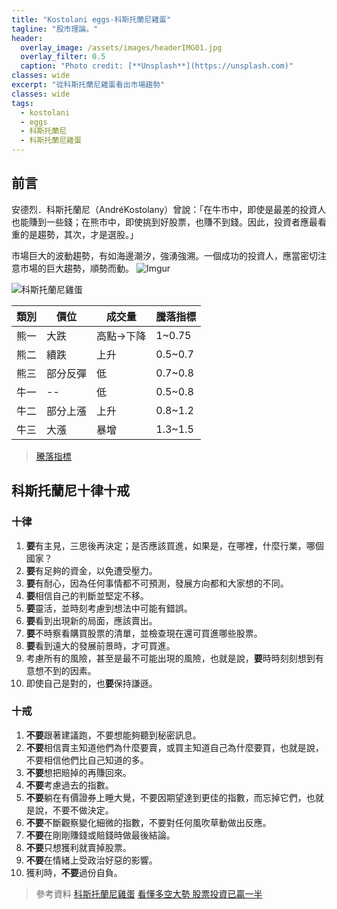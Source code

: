 ```yaml
---
title: "Kostolani eggs-科斯托蘭尼雞蛋"
tagline: "股市理論。"
header:
  overlay_image: /assets/images/headerIMG01.jpg
  overlay_filter: 0.5
  caption: "Photo credit: [**Unsplash**](https://unsplash.com)"
classes: wide
excerpt: "從科斯托蘭尼雞蛋看出市場趨勢"
classes: wide
tags:
  - kostolani
  - eggs
  - 科斯托蘭尼
  - 科斯托蘭尼雞蛋
---
```


## 前言

安德烈．科斯托蘭尼（AndréKostolany）曾說：「在牛市中，即使是最差的投資人也能賺到一些錢；在熊市中，即使挑到好股票，也賺不到錢。因此，投資者應最看重的是趨勢，其次，才是選股。」

市場巨大的波動趨勢，有如海邊潮汐，強湧強溯。一個成功的投資人，應當密切注意市場的巨大趨勢，順勢而動。
![Imgur](https://i.imgur.com/CESklBs.png)

![科斯托蘭尼雞蛋](https://i.imgur.com/VtEvqEi.jpg)

|類別|價位|成交量|騰落指標|
|--|--|--|--|
|熊一|大跌|高點->下降|1~0.75|
|熊二|續跌|上升|0.5~0.7|
|熊三|部分反彈|低|0.7~0.8|
|牛一|--|低|0.5~0.8|
|牛二|部分上漲|上升|0.8~1.2|
|牛三|大漲|暴增|1.3~1.5|

> [騰落指標](https://histock.tw/stock/indicator.aspx)

## 科斯托蘭尼十律十戒

### 十律

1. **要**有主見，三思後再決定；是否應該買進，如果是，在哪裡，什麼行業，哪個國家？  
2. **要**有足夠的資金，以免遭受壓力。  
3. **要**有耐心，因為任何事情都不可預測，發展方向都和大家想的不同。  
4. **要**相信自己的判斷並堅定不移。  
5. **要**靈活，並時刻考慮到想法中可能有錯誤。  
6. **要**看到出現新的局面，應該賣出。  
7. **要**不時察看購買股票的清單，並檢查現在還可買進哪些股票。  
8. **要**看到遠大的發展前景時，才可買進。  
9. 考慮所有的風險，甚至是最不可能出現的風險，也就是說，**要**時時刻刻想到有意想不到的因素。  
10. 即使自己是對的，也**要**保持謙遜。

### 十戒

1. **不要**跟著建議跑，不要想能夠聽到秘密訊息。  
2. **不要**相信賣主知道他們為什麼要賣，或買主知道自己為什麼要買，也就是說，不要相信他們比自己知道的多。  
3. **不要**想把賠掉的再賺回來。  
4. **不要**考慮過去的指數。  
5. **不要**躺在有價證券上睡大覺，不要因期望達到更佳的指數，而忘掉它們，也就是說，不要不做決定。  
6. **不要**不斷觀察變化細微的指數，不要對任何風吹草動做出反應。  
7. **不要**在剛剛賺錢或賠錢時做最後結論。  
8. **不要**只想獲利就賣掉股票。  
9. **不要**在情緒上受政治好惡的影響。  
10. 獲利時，**不要**過份自負。

> 參考資料
> [科斯托蘭尼雞蛋](https://xji6mp6cl4.pixnet.net/blog/post/351611360-%E7%A7%91%E6%96%AF%E6%89%98%E8%98%AD%E5%B0%BC%E7%9A%84%E5%8D%81%E5%BE%8B%E5%8D%81%E8%AA%A1%E8%88%87%E9%9B%9E%E8%9B%8B%E7%90%86%E8%AB%96)
> [看懂多空大勢 股票投資已贏一半](https://www.businesstoday.com.tw/article-content-80402-110555)
<!--stackedit_data:
eyJoaXN0b3J5IjpbMTQ5NzI5NzA3NiwxNzQzOTU2ODc1LC0xNj
ExMjIxNjU5LDE1ODE0ODIxNDksMTM0NDA4Mjc1MSwxNDA2NzIx
NjEyXX0=
-->